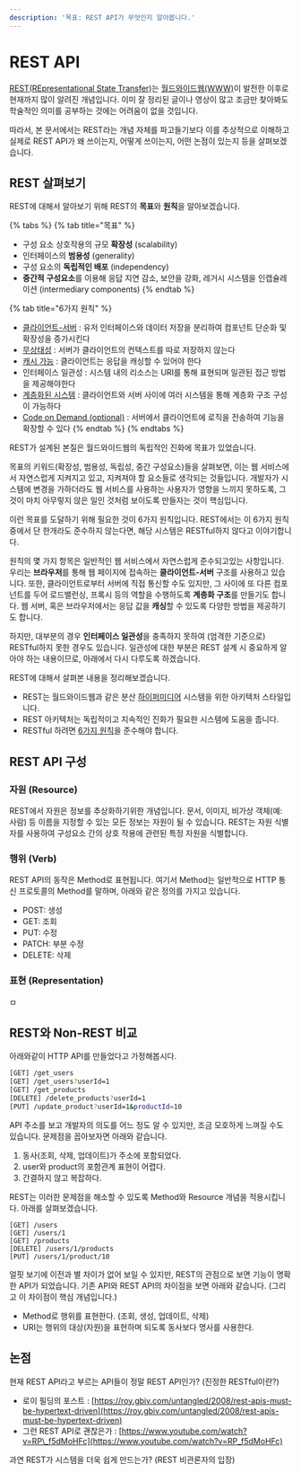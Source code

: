 ```yaml
---
description: '목표: REST API가 무엇인지 알아봅니다.'
---
```


# REST API

[REST\(REpresentational State Transfer\)](https://en.wikipedia.org/wiki/Representational_state_transfer)는 [월드와이드웹\(WWW\)](https://ko.wikipedia.org/wiki/%EC%9B%94%EB%93%9C_%EC%99%80%EC%9D%B4%EB%93%9C_%EC%9B%B9)이 발전한 이후로 현재까지 많이 알려진 개념입니다. 이미 잘 정리된 글이나 영상이 많고 조금만 찾아봐도 학술적인 의미를 공부하는 것에는 어려움이 없을 것입니다.

따라서, 본 문서에서는 REST라는 개념 자체를 파고들기보다 이를 추상적으로 이해하고 실제로 REST API가 왜 쓰이는지, 어떻게 쓰이는지, 어떤 논점이 있는지 등을 살펴보겠습니다.

## REST 살펴보기

REST에 대해서 알아보기 위해 REST의 **목표**와 **원칙**을 알아보겠습니다.

{% tabs %}
{% tab title="목표" %}
* 구성 요소 상호작용의 규모 **확장성** \(scalability\)
* 인터페이스의 **범용성** \(generality\)
* 구성 요소의 **독립적인 배포** \(independency\)
* **중간적 구성요소**를 이용해 응답 지연 감소, 보안을 강화, 레거시 시스템을 인캡슐레이션 \(intermediary components\)
{% endtab %}

{% tab title="6가지 원칙" %}
* [클라이언트-서버](https://en.wikipedia.org/wiki/Client%E2%80%93server_model) : 유저 인터페이스와 데이터 저장을 분리하여 컴포넌트 단순화 및 확장성을 증가시킨다
* [무상태성](https://en.wikipedia.org/wiki/Stateless_protocol) : 서버가 클라이언트의 컨텍스트를 따로 저장하지 않는다
* [캐시 가능](https://ko.wikipedia.org/wiki/%EC%9B%B9_%EC%BA%90%EC%8B%9C) : 클라이언트는 응답을 캐싱할 수 있어야 한다
* 인터페이스 일관성 : 시스템 내의 리소스는 URI를 통해 표현되며 일관된 접근 방법을 제공해야한다
* [계층화된 시스템](https://en.wikipedia.org/wiki/Layered_system) : 클라이언트와 서버 사이에 여러 시스템을 통해 계층화 구조 구성이 가능하다
* [Code on Demand \(optional\)](https://en.wikipedia.org/wiki/Dynamic_web_page#Client-side_scripting) : 서버에서 클라이언트에 로직을 전송하여 기능을 확장할 수 있다
{% endtab %}
{% endtabs %}

REST가 설계된 본질은 월드와이드웹의 독립적인 진화에 목표가 있었습니다.

목표의 키워드\(확장성, 범용성, 독립성, 중간 구성요소\)들을 살펴보면, 이는 웹 서비스에서 자연스럽게 지켜지고 있고, 지켜져야 할 요소들로 생각되는 것들입니다. 개발자가 시스템에 변경을 가하더라도 웹 서비스를 사용하는 사용자가 영향을 느끼지 못하도록, 그것이 마치 아무렇지 않은 일인 것처럼 보이도록 만들자는 것이 핵심입니다.

이런 목표를 도달하기 위해 필요한 것이 6가지 원칙입니다. REST에서는 이 6가지 원칙 중에서 단 한개라도 준수하지 않는다면, 해당 시스템은 RESTful하지 않다고 이야기합니다.

원칙의 몇 가지 항목은 일반적인 웹 서비스에서 자연스럽게 준수되고있는 사항입니다. 우리는 **브라우저**를 통해 웹 페이지에 접속하는 **클라이언트-서버** 구조를 사용하고 있습니다. 또한, 클라이언트로부터 서버에 직접 통신할 수도 있지만, 그 사이에 또 다른 컴포넌트를 두어 로드밸런싱, 프록시 등의 역할을 수행하도록 **계층화 구조**를 만들기도 합니다. 웹 서버, 혹은 브라우저에서는 응답 값을 **캐싱**할 수 있도록 다양한 방법을 제공하기도 합니다.

하지만, 대부분의 경우 **인터페이스 일관성**을 충족하지 못하여 \(엄격한 기준으로\) RESTful하지 못한 경우도 있습니다. 일관성에 대한 부분은 REST 설계 시 중요하게 알아야 하는 내용이므로, 아래에서 다시 다루도록 하겠습니다.

REST에 대해서 살펴본 내용을 정리해보겠습니다.

* REST는 월드와이드웹과 같은 분산 [하이퍼미디어](https://ko.wikipedia.org/wiki/%ED%95%98%EC%9D%B4%ED%8D%BC%EB%AF%B8%EB%94%94%EC%96%B4) 시스템을 위한 아키텍처 스타일입니다.
* REST 아키텍처는 독립적이고 지속적인 진화가 필요한 시스템에 도움을 줍니다.
* RESTful 하려면 [6가지 원칙](https://restfulapi.net/rest-architectural-constraints/)을 준수해야 합니다.

## REST API 구성

### 자원 \(Resource\)

REST에서 자원은 정보를 추상화하기위한 개념입니다. 문서, 이미지, 비가상 객체\(예: 사람\) 등 이름을 지정할 수 있는 모든 정보는 자원이 될 수 있습니다. REST는 자원 식별자를 사용하여 구성요소 간의 상호 작용에 관련된 특정 자원을 식별합니다.

### 행위 \(Verb\)

REST API의 동작은 Method로 표현됩니다. 여기서 Method는 일반적으로 HTTP 통신 프로토콜의 Method를 말하며, 아래와 같은 정의를 가지고 있습니다.

* POST: 생성
* GET: 조회
* PUT: 수정
* PATCH: 부분 수정
* DELETE: 삭제

### 표현 \(Representation\)

ㅁ

## REST와 Non-REST 비교

아래와같이 HTTP API를 만들었다고 가정해봅시다.

```bash
[GET] /get_users
[GET] /get_users?userId=1
[GET] /get_products
[DELETE] /delete_products?userId=1
[PUT] /update_product?userId=1&productId=10
```

API 주소를 보고 개발자의 의도를 어느 정도 알 수 있지만, 조금 모호하게 느껴질 수도 있습니다. 문제점을 꼽아보자면 아래와 같습니다.

1. 동사\(조회, 삭제, 업데이트\)가 주소에 포함되었다.
2. user와 product의 포함관계 표현이 어렵다.
3. 간결하지 않고 복잡하다.

REST는 이러한 문제점을 해소할 수 있도록 Method와 Resource 개념을 적용시킵니다. 아래를 살펴보겠습니다.

```text
[GET] /users
[GET] /users/1
[GET] /products
[DELETE] /users/1/products
[PUT] /users/1/product/10
```

얼핏 보기에 이전과 별 차이가 없어 보일 수 있지만, REST의 관점으로 보면 기능이 명확한 API가 되었습니다. 기존 API와 REST API의 차이점을 보면 아래와 같습니다. \(그리고 이 차이점이 핵심 개념입니다.\)

* Method로 행위를 표현한다. \(조회, 생성, 업데이트, 삭제\)
* URI는 행위의 대상\(자원\)을 표현하며 되도록 동사보다 명사를 사용한다.

## 논점

현재 REST API라고 부르는 API들이 정말 REST API인가? \(진정한 RESTful이란?\)

* 로이 필딩의 포스트 : [https://roy.gbiv.com/untangled/2008/rest-apis-must-be-hypertext-driven](https://roy.gbiv.com/untangled/2008/rest-apis-must-be-hypertext-driven)
* 그런 REST API로 괜찮은가 : [https://www.youtube.com/watch?v=RP\_f5dMoHFc](https://www.youtube.com/watch?v=RP_f5dMoHFc)

과연 REST가 시스템을 더욱 쉽게 만드는가? \(REST 비관론자의 입장\)







